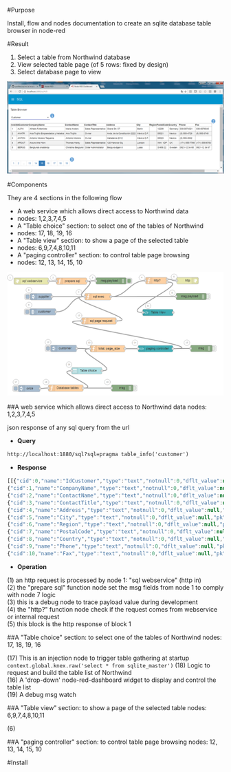 #Purpose

Install, flow and nodes documentation to create an sqlite database table browser in node-red

#Result

1. Select a table from Northwind database
2. View selected table page (of 5 rows: fixed by design)
3. Select database page to view

![alt tag](https://raw.githubusercontent.com/gbrault/gistfiles/master/knex/knex.png)

#Components

They are 4 sections in the following flow

* A web service which allows direct access to Northwind data
 * nodes: 1,2,3,7,4,5
* A "Table choice" section: to select one of the tables of Northwind
 * nodes: 17, 18, 19, 16
* A "Table view" section: to show a page of the selected table
 * nodes: 6,9,7,4,8,10,11
* A "paging controller" section: to control table page browsing
 * nodes: 12, 13, 14, 15, 10

![alt tag](https://raw.githubusercontent.com/gbrault/gistfiles/39b80f3357924bf288ed1c9890c93ca0d0407c54/knex/knex%20flow.png)

##A web service which allows direct access to Northwind data
 nodes: 1,2,3,7,4,5
 
json response of any sql query from the url
* **Query**
```html 
http://localhost:1880/sql?sql=pragma table_info('customer') 
```
* **Response**
```javascript
[[{"cid":0,"name":"IdCustomer","type":"text","notnull":0,"dflt_value":null,"pk":1},
{"cid":1,"name":"CompanyName","type":"text","notnull":0,"dflt_value":null,"pk":0},
{"cid":2,"name":"ContactName","type":"text","notnull":0,"dflt_value":null,"pk":0},
{"cid":3,"name":"ContactTitle","type":"text","notnull":0,"dflt_value":null,"pk":0},
{"cid":4,"name":"Address","type":"text","notnull":0,"dflt_value":null,"pk":0},
{"cid":5,"name":"City","type":"text","notnull":0,"dflt_value":null,"pk":0},
{"cid":6,"name":"Region","type":"text","notnull":0,"dflt_value":null,"pk":0},
{"cid":7,"name":"PostalCode","type":"text","notnull":0,"dflt_value":null,"pk":0},
{"cid":8,"name":"Country","type":"text","notnull":0,"dflt_value":null,"pk":0},
{"cid":9,"name":"Phone","type":"text","notnull":0,"dflt_value":null,"pk":0},
{"cid":10,"name":"Fax","type":"text","notnull":0,"dflt_value":null,"pk":0}]]
```

* **Operation**

(1) an http request is processed by node 1: "sql webservice" (http in)<br/>
(2) the "prepare sql" function node set the msg fields from node 1 to comply with node 7 logic<br/>
(3) this is a debug node to trace payload value during development<br/>
(4) the "http?" function node check if the request comes from webservice or internal request<br/>
(5) this block is the http response of block 1<br/>

 
##A "Table choice" section: to select one of the tables of Northwind
 nodes: 17, 18, 19, 16
 
(17) This is an injection node to trigger table gathering at startup<br/>
      ```context.global.knex.raw('select * from sqlite_master')```
(18) Logic to request and build the table list of Northwind<br/>
(16) A 'drop-down' node-red-dashboard widget to display and control the table list<br/>
(19) A debug msg watch<br/>
 
##A "Table view" section: to show a page of the selected table
 nodes: 6,9,7,4,8,10,11
 
(6) 
 
##A "paging controller" section: to control table page browsing
 nodes: 12, 13, 14, 15, 10
 


#Install
